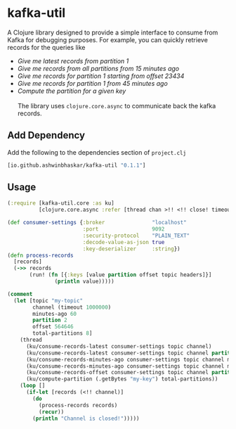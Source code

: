 # kafka-util

A Clojure library designed to provide a simple interface to consume from Kafka for debugging purposes. For example, you can quickly retrieve records for the queries like 
- *Give me latest records from partition 1*
- *Give me records from all partitions from 15 minutes ago*
- *Give me records for partition 1 starting from offset 23434*
- *Give me records for partition 1 from 45 minutes ago*
- *Compute the partition for a given key*
<br><br>The library uses `clojure.core.async` to communicate back the kafka records.

## Add Dependency

Add the following to the dependencies section of `project.clj`
```clojure
[io.github.ashwinbhaskar/kafka-util "0.1.1"]
```

## Usage

```clojure
(:require [kafka-util.core :as ku]
          [clojure.core.async :refer [thread chan >!! <!! close! timeout]])

(def consumer-settings {:broker               "localhost"
                        :port                 9092
                        :security-protocol    "PLAIN_TEXT"
                        :decode-value-as-json true
                        :key-deserializer     :string})
(defn process-records
  [records]
  (->> records 
       (run! (fn [{:keys [value partition offset topic headers]}] 
               (println value)))))

(comment
  (let [topic "my-topic"
        channel (timeout 1000000)
        minutes-ago 60
        partition 2
        offset 564646
        total-partitions 8]
    (thread
      (ku/consume-records-latest consumer-settings topic channel)
      (ku/consume-records-latest consumer-settings topic channel partition)
      (ku/consume-records-minutes-ago consumer-settings topic channel minutes-ago)
      (ku/consume-records-minutes-ago consumer-settings topic channel minutes-ago partition)
      (ku/consume-records-offset consumer-settings topic channel partition offset)
      (ku/compute-partition (.getBytes "my-key") total-partitions))
    (loop []
      (if-let [records (<!! channel)]
        (do
          (process-records records)
          (recur))
        (println "Channel is closed!")))))

```
